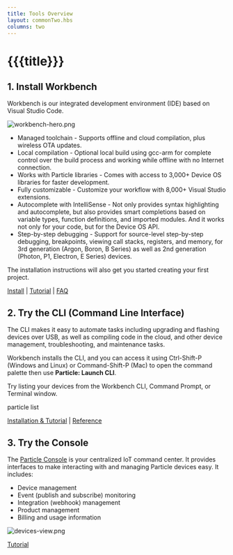 ```yaml
---
title: Tools Overview
layout: commonTwo.hbs
columns: two
---
```


# {{{title}}}
## 1\. Install Workbench

Workbench is our integrated development environment (IDE) based on Visual Studio Code.

![workbench-hero.png](/assets/images/support/workbench-hero.png)

* Managed toolchain - Supports offline and cloud compilation, plus wireless OTA updates.
* Local compilation - Optional local build using gcc-arm for complete control over the build process and working while offline with no Internet connection.
* Works with Particle libraries - Comes with access to 3,000+ Device OS libraries for faster development.
* Fully customizable - Customize your workflow with 8,000+ Visual Studio extensions.
* Autocomplete with IntelliSense - Not only provides syntax highlighting and autocomplete, but also provides smart completions based on variable types, function definitions, and imported modules. And it works not only for your code, but for the Device OS API.
* Step-by-step debugging - Support for source-level step-by-step debugging, breakpoints, viewing call stacks, registers, and memory, for 3rd generation (Argon, Boron, B Series) as well as 2nd generation (Photon, P1, Electron, E Series) devices.

The installation instructions will also get you started creating your first project.

[Install](/quickstart/workbench/) | [Tutorial](/tutorials/developer-tools/workbench) | [FAQ](360039251434/)

## 2\. Try the CLI (Command Line Interface)

The CLI makes it easy to automate tasks including upgrading and flashing devices over USB, as well as compiling code in the cloud, and other device management, troubleshooting, and maintenance tasks. 

Workbench installs the CLI, and you can access it using Ctrl-Shift-P (Windows and Linux) or Command-Shift-P (Mac) to open the command palette then use **Particle: Launch CLI**.

Try listing your devices from the Workbench CLI, Command Prompt, or Terminal window.

particle list

[Installation & Tutorial](/tutorials/developer-tools/cli/) | [Reference](/reference/developer-tools/cli/)

## 3\. Try the Console

The [Particle Console](https://console.particle.io/) is your centralized IoT command center. It provides interfaces to make interacting with and managing Particle devices easy. It includes:

* Device management
* Event (publish and subscribe) monitoring
* Integration (webhook) management
* Product management
* Billing and usage information

![devices-view.png](/assets/images/support/devices-view.png)

[Tutorial](/tutorials/device-cloud/console/)
